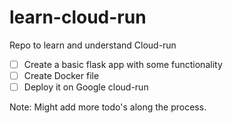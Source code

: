# learn-cloud-run
Repo to learn and understand Cloud-run 
- [ ] Create a basic flask app with some functionality
- [ ] Create Docker file
- [ ] Deploy it on Google cloud-run

Note: Might add more todo's along the process.